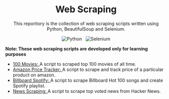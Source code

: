 <div align="center">
  
  # Web Scraping  
  This reporitory is the collection of web scraping scripts written using Python, BeautifulSoup and Selenium.
  
  ![Python](https://img.shields.io/badge/Python-3670A0?style=flat&logo=python&logoColor=ffdd54)
  &nbsp;
  ![Selenium](https://img.shields.io/badge/-Selenium-%43B02A?style=flat&logo=selenium&logoColor=white)
 
</div>

<div align="left">  
  
  **Note: These web scraping scripts are developed only for learning purposes**
  
  <ul>
    <li>
      <a href="https://github.com/gobisan14/WebScraping-Scripts/tree/main/100Movies">100 Movies: </a> 
      A script to scraped top 100 movies of all time.
    </li>
    <li>
      <a href="https://github.com/gobisan14/WebScraping-Scripts/tree/main/Amazon-PriceTracker">Amazon Price Tracker: </a> 
      A script to scrape and track price of a particular product on amazon.
    </li>
    <li>
      <a href="https://github.com/gobisan14/WebScraping-Scripts/tree/main/Billboard-Spotify">Billboard Spotify: </a> 
      A script to scrape Billboard Hot 100 songs and create Spotify playlist.</li>
    <li>
      <a href="https://github.com/gobisan14/WebScraping-Scripts/tree/main/NewsScraping">News Scraping: </a> 
      A script to scrape top voted news from Hacker News.</li>
  </ul>
  
</div>



